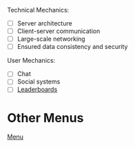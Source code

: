 Technical Mechanics:
 - [ ] Server architecture
 - [ ] Client-server communication
 - [ ] Large-scale networking
 - [ ] Ensured data consistency and security
 
User Mechanics: 
 - [ ] Chat
 - [ ] Social systems
 - [ ] [Leaderboards](MMO/Leaderboards.md)

# Other Menus

[Menu](../README.md) <br>